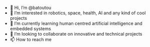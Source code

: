- 👋 Hi, I’m @batoutou
- 👀 I’m interested in robotics, space, health, AI and any kind of cool projects
- 🌱 I’m currently learning human centred artificial intelligence and embedded systems
- 💞️ I’m looking to collaborate on innovative and technical projects 
- 📫 How to reach me 

<!---
batoutou/batoutou is a ✨ special ✨ repository because its `README.md` (this file) appears on your GitHub profile.
You can click the Preview link to take a look at your changes.
--->
